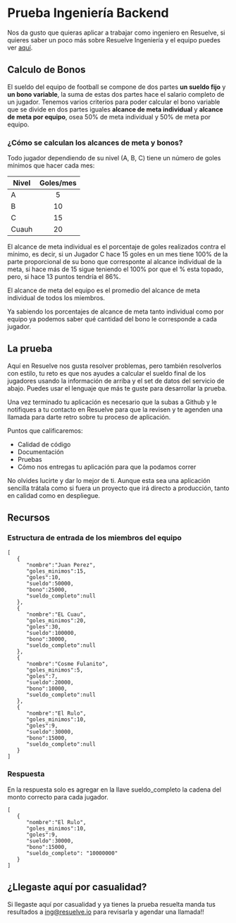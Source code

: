 # Prueba Ingeniería Backend

Nos da gusto que quieras aplicar a trabajar como ingeniero en Resuelve, si quieres saber un poco más sobre Resuelve Ingeniería y el equipo puedes ver [aquí](https://github.com/resuelve/nuestro-equipo).

## Calculo de Bonos 

El sueldo del equipo de football se compone de dos partes **un sueldo fijo** y **un bono variable**, la suma de estas dos partes hace el salario completo de un jugador. Tenemos varios criterios para poder calcular el bono variable que se divide en dos partes iguales **alcance de meta individual** y **alcance de meta por equipo**, osea 50% de meta individual y 50% de meta por equipo.

### ¿Cómo se calculan los alcances de meta y bonos? 

Todo jugador dependiendo de su nivel (A, B, C) tiene un número de goles mínimos que hacer cada mes:

| Nivel |Goles/mes|
| ------------- |:-------------:| 
|A |5|
|B |10|
|C |15|
|Cuauh |20|



El alcance de meta individual es el porcentaje de goles realizados contra el mínimo, es decir, si un Jugador C hace 15 goles en un mes tiene 100% de la parte proporcional de su bono que corresponte al alcance individual de la meta, si hace más de 15 sigue teniendo el 100% por que el % esta topado, pero, si hace 13 puntos tendría el 86%.

El alcance de meta del equipo es el promedio del alcance de meta individual de todos los miembros.

Ya sabiendo los porcentajes de alcance de meta tanto individual como por equipo ya podemos saber qué cantidad del bono le corresponde a cada jugador. 

## La prueba

Aquí en Resuelve nos gusta resolver problemas, pero también resolverlos con estilo, tu reto es que nos ayudes a calcular el sueldo final de los jugadores usando la información de arriba y el set de datos del servicio de abajo. Puedes usar el lenguaje que más te guste para desarrollar la prueba.

Una vez terminado tu aplicación es necesario que la subas a Github y le notifiques a tu contacto en Resuelve para que la revisen y te agenden una llamada para darte retro sobre tu proceso de aplicación. 

Puntos que calificaremos:

- Calidad de código
- Documentación
- Pruebas
- Cómo nos entregas tu aplicación para que la podamos correr

No olvides lucirte y dar lo mejor de ti. Aunque esta sea una aplicación sencilla trátala como si fuera un proyecto que irá directo a producción, tanto en calidad como en despliegue.

## Recursos

### Estructura de entrada de los miembros del equipo

```
[  
   {  
      "nombre":"Juan Perez",
      "goles_minimos":15,
      "goles":10,
      "sueldo":50000,
      "bono":25000,
      "sueldo_completo":null
   },
   {  
      "nombre":"EL Cuau",
      "goles_minimos":20,
      "goles":30,
      "sueldo":100000,
      "bono":30000,
      "sueldo_completo":null
   },
   {  
      "nombre":"Cosme Fulanito",
      "goles_minimos":5,
      "goles":7,
      "sueldo":20000,
      "bono":10000,
      "sueldo_completo":null
   },
   {  
      "nombre":"El Rulo",
      "goles_minimos":10,
      "goles":9,
      "sueldo":30000,
      "bono":15000,
      "sueldo_completo":null
   }
]
```

### Respuesta

En la respuesta solo es agregar en la llave sueldo_completo la cadena del monto correcto para cada jugador.

```
[
   {  
      "nombre":"El Rulo",
      "goles_minimos":10,
      "goles":9,
      "sueldo":30000,
      "bono":15000,
      "sueldo_completo": "10000000"
   }
]
```

## ¿Llegaste aquí por casualidad?

Si llegaste aquí por casualidad y ya tienes la prueba resuelta manda tus resultados a ing@resuelve.io para revisarla y agendar una llamada!!




